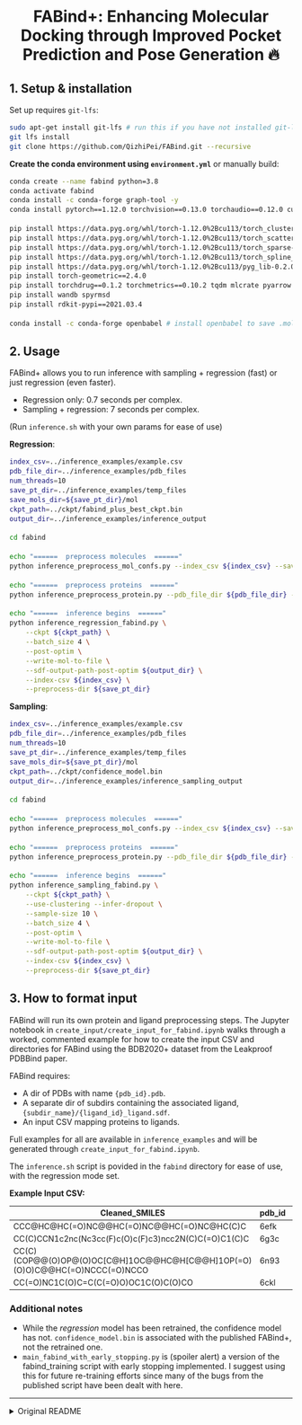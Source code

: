 <h1 align="center">
FABind+: Enhancing Molecular Docking through Improved Pocket Prediction and Pose Generation 🔥
</h1>

## 1. Setup & installation

Set up requires `git-lfs`:

```bash
sudo apt-get install git-lfs # run this if you have not installed git-lfs
git lfs install
git clone https://github.com/QizhiPei/FABind.git --recursive
```

**Create the conda environment using `environment.yml`** or manually build:

```bash
conda create --name fabind python=3.8
conda activate fabind
conda install -c conda-forge graph-tool -y
conda install pytorch==1.12.0 torchvision==0.13.0 torchaudio==0.12.0 cudatoolkit=11.3 -c pytorch

pip install https://data.pyg.org/whl/torch-1.12.0%2Bcu113/torch_cluster-1.6.0%2Bpt112cu113-cp38-cp38-linux_x86_64.whl
pip install https://data.pyg.org/whl/torch-1.12.0%2Bcu113/torch_scatter-2.1.0%2Bpt112cu113-cp38-cp38-linux_x86_64.whl
pip install https://data.pyg.org/whl/torch-1.12.0%2Bcu113/torch_sparse-0.6.15%2Bpt112cu113-cp38-cp38-linux_x86_64.whl 
pip install https://data.pyg.org/whl/torch-1.12.0%2Bcu113/torch_spline_conv-1.2.1%2Bpt112cu113-cp38-cp38-linux_x86_64.whl
pip install https://data.pyg.org/whl/torch-1.12.0%2Bcu113/pyg_lib-0.2.0%2Bpt112cu113-cp38-cp38-linux_x86_64.whl
pip install torch-geometric==2.4.0
pip install torchdrug==0.1.2 torchmetrics==0.10.2 tqdm mlcrate pyarrow accelerate Bio lmdb fair-esm tensorboard
pip install wandb spyrmsd
pip install rdkit-pypi==2021.03.4

conda install -c conda-forge openbabel # install openbabel to save .mol2 file and .sdf file at the same time
```

## 2. Usage

FABind+ allows you to run inference with sampling + regression (fast) or just regression (even faster).

- Regression only: 0.7 seconds per complex.
- Sampling + regression: 7 seconds per complex.

(Run `inference.sh` with your own params for ease of use)

**Regression**:

```bash
index_csv=../inference_examples/example.csv
pdb_file_dir=../inference_examples/pdb_files
num_threads=10
save_pt_dir=../inference_examples/temp_files
save_mols_dir=${save_pt_dir}/mol
ckpt_path=../ckpt/fabind_plus_best_ckpt.bin
output_dir=../inference_examples/inference_output

cd fabind

echo "======  preprocess molecules  ======"
python inference_preprocess_mol_confs.py --index_csv ${index_csv} --save_mols_dir ${save_mols_dir} --num_threads ${num_threads}

echo "======  preprocess proteins  ======"
python inference_preprocess_protein.py --pdb_file_dir ${pdb_file_dir} --save_pt_dir ${save_pt_dir}

echo "======  inference begins  ======"
python inference_regression_fabind.py \
    --ckpt ${ckpt_path} \
    --batch_size 4 \
    --post-optim \
    --write-mol-to-file \
    --sdf-output-path-post-optim ${output_dir} \
    --index-csv ${index_csv} \
    --preprocess-dir ${save_pt_dir}
```

**Sampling**:

```bash
index_csv=../inference_examples/example.csv
pdb_file_dir=../inference_examples/pdb_files
num_threads=10
save_pt_dir=../inference_examples/temp_files
save_mols_dir=${save_pt_dir}/mol
ckpt_path=../ckpt/confidence_model.bin
output_dir=../inference_examples/inference_sampling_output

cd fabind

echo "======  preprocess molecules  ======"
python inference_preprocess_mol_confs.py --index_csv ${index_csv} --save_mols_dir ${save_mols_dir} --num_threads ${num_threads}

echo "======  preprocess proteins  ======"
python inference_preprocess_protein.py --pdb_file_dir ${pdb_file_dir} --save_pt_dir ${save_pt_dir}

echo "======  inference begins  ======"
python inference_sampling_fabind.py \
    --ckpt ${ckpt_path} \
    --use-clustering --infer-dropout \
    --sample-size 10 \
    --batch_size 4 \
    --post-optim \
    --write-mol-to-file \
    --sdf-output-path-post-optim ${output_dir} \
    --index-csv ${index_csv} \
    --preprocess-dir ${save_pt_dir}
```

## 3. How to format input

FABind will run its own protein and ligand preprocessing steps. The Jupyter notebook in `create_input/create_input_for_fabind.ipynb` walks through a worked, commented example for how to create the input CSV and directories for FABind using the BDB2020+ dataset from the Leakproof PDBBind paper.

FABind requires:

- A dir of PDBs with name `{pdb_id}.pdb`.
- A separate dir of subdirs containing the associated ligand, `{subdir_name}/{ligand_id}_ligand.sdf`.
- An input CSV mapping proteins to ligands.

Full examples for all are available in  `inference_examples` and will be generated through `create_input_for_fabind.ipynb`.

The `inference.sh` script is povided in the `fabind` directory for ease of use, with the regression mode set.

**Example Input CSV:**

| **Cleaned_SMILES** | **pdb_id** | **ligand_id** |
| --- | --- | --- |
| CCC@HC@HC(=O)NC@@HC(=O)NC@@HC(=O)NC@HC(C)C | 6efk | 6efk |
| CC(C)CCN1c2nc(Nc3cc(F)c(O)c(F)c3)ncc2N(C)C(=O)C1(C)C | 6g3c | 6g3c |
| CC(C)(COP@@(O)OP@(O)OC[C@H]1OC@@HC@H[C@@H]1OP(=O)(O)O)C@@HC(=O)NCCC(=O)NCCO | 6n93 | 6n93 |
| CC(=O)NC1C(O)C=C(C(=O)O)OC1C(O)C(O)CO | 6ckl | 6ckl |

### Additional notes

- While the *regression* model has been retrained, the confidence model has not. `confidence_model.bin` is associated with the published FABind+, not the retrained one.
- `main_fabind_with_early_stopping.py` is (spoiler alert) a version of the fabind_training script with early stopping implemented. I suggest using this for future re-training efforts since many of the bugs from the published script have been dealt with here.
---
<details><summary>Original README</summary>
<div align="center">


[![](https://img.shields.io/badge/FABind+-arxiv2403.20261-red?style=plastic&logo=GitBook)](https://arxiv.org/abs/2403.20261)



[![](https://img.shields.io/badge/model-pink?style=plastic&logo=themodelsresource)](https://huggingface.co/KyGao/FABind_plus_model) 
[![](https://img.shields.io/badge/dataset-zenodo-orange?style=plastic&logo=zenodo)](https://zenodo.org/records/11352521)
[![](https://img.shields.io/badge/awesome-docking-orange?style=plastic&logo=awesomelists)](https://github.com/KyGao/awesome-docking/tree/main)
[![](https://img.shields.io/badge/PyTorch-1.12+-ee4c2c?logo=pytorch&logoColor=white)](https://pytorch.org/get-started/locally/)

</div>

## Overview
This repository contains the source code for the paper "[FABind+: Enhancing Molecular Docking through Improved Pocket Prediction and Pose Generation](https://arxiv.org/abs/2403.20261)". FABind+ achieves accurate docking performance with high speed compared to recent baselines. If you have questions, don't hesitate to open an issue or ask me via <im_kai@hust.edu.cn>, Qizhi Pei via <qizhipei@ruc.edu.cn>, or Lijun Wu via <lijun_wu@outlook.com>. We are happy to hear from you!

![](./imgs/pipeline.jpg)


## Setup Environment
This is an example of how to set up a working conda environment to run the code. In this example, we have cuda version==11.3, torch==1.12.0, and rdkit==2021.03.4. To make sure the pyg packages are installed correctly, we directly install them from whl.

**As the trained model checkpoint is included in the HuggingFace repository with git-lfs, you need to install git-lfs to pull the data correctly.**

```shell
sudo apt-get install git-lfs # run this if you have not installed git-lfs
git lfs install
git clone https://github.com/QizhiPei/FABind.git --recursive
conda create --name fabind python=3.8
conda activate fabind
conda install -c conda-forge graph-tool -y
conda install pytorch==1.12.0 torchvision==0.13.0 torchaudio==0.12.0 cudatoolkit=11.3 -c pytorch
pip install https://data.pyg.org/whl/torch-1.12.0%2Bcu113/torch_cluster-1.6.0%2Bpt112cu113-cp38-cp38-linux_x86_64.whl
pip install https://data.pyg.org/whl/torch-1.12.0%2Bcu113/torch_scatter-2.1.0%2Bpt112cu113-cp38-cp38-linux_x86_64.whl
pip install https://data.pyg.org/whl/torch-1.12.0%2Bcu113/torch_sparse-0.6.15%2Bpt112cu113-cp38-cp38-linux_x86_64.whl 
pip install https://data.pyg.org/whl/torch-1.12.0%2Bcu113/torch_spline_conv-1.2.1%2Bpt112cu113-cp38-cp38-linux_x86_64.whl
pip install https://data.pyg.org/whl/torch-1.12.0%2Bcu113/pyg_lib-0.2.0%2Bpt112cu113-cp38-cp38-linux_x86_64.whl
pip install torch-geometric==2.4.0
pip install torchdrug==0.1.2 torchmetrics==0.10.2 tqdm mlcrate pyarrow accelerate Bio lmdb fair-esm tensorboard
pip install wandb spyrmsd
pip install rdkit-pypi==2021.03.4
conda install -c conda-forge openbabel # install openbabel to save .mol2 file and .sdf file at the same time
cd FABind_plus
```

## Data
Compared to FABind, we additionally add isomorphism features and construct `data_new.pt` using scripts in `fabind/tools/inject_isomorphism_to_data.py`. Everything else remains the same. We provide the processed dataset on [zenodo](https://zenodo.org/records/11352521).

If you want to train FABind+ from scratch, or reproduce the FABind+ results, you can:
1. download dataset from [zenodo](https://zenodo.org/records/11352521)
2. unzip the `zip` file and place it into `data_path` such that `data_path=pdbbind2020`

### Generate the ESM2 embeddings for the proteins
Before training or evaluation, you need to first generate the ESM2 embeddings for the proteins based on the preprocessed data above.
```shell
data_path=../data/pdbbind2020

python fabind/tools/generate_esm2_t33.py ${data_path}
```
Then the ESM2 embedings will be saved at `${data_path}/dataset/processed/esm2_t33_650M_UR50D.lmdb`.

## Model
The pre-trained regression-based model is placed at `ckpt/fabind_plus_best_ckpt.bin`, and the sampling-based model is at `ckpt/confidence_model.bin`, which will be automatically downloaded when cloning this reporsitory with `--recursive`.

You can also manually download the pre-trained model from [Hugging Face](https://huggingface.co/KyGao/FABind_plus_model)

## Regression-based FABind+

### Evaluation Results
```shell
ckpt_path=ckpt/fabind_plus_best_ckpt.bin
data_path=pdbbind2020
python fabind/test_regression_fabind.py \
    --batch_size 4 \
    --data-path ${data_path} \
    --resultFolder ./results \
    --exp-name test_exp \
    --symmetric-rmsd ${data_path}/renumber_atom_index_same_as_smiles \
    --ckpt ${ckpt_path}
```
### Inference on Custom Complexes
Here are the scripts available for inference with smiles and according pdb files with regression-based FABind+.

The following script iteratively runs:
- Given smiles in `index_csv`, preprocess molecules with `num_threads` multiprocessing and save each processed molecule to `{save_pt_dir}/mol`.
- Given protein pdb files in `pdb_file_dir`, preprocess protein information and save it to `{save_pt_dir}/processed_protein.pt`.
- Load model checkpoint in `ckpt_path`, save the predicted molecule conformation in `output_dir`. Another csv file in `output_dir` indicates the smiles and according filename.

```shell
index_csv=../inference_examples/example.csv
pdb_file_dir=../inference_examples/pdb_files
num_threads=10
save_pt_dir=../inference_examples/temp_files
save_mols_dir=${save_pt_dir}/mol
ckpt_path=../ckpt/fabind_plus_best_ckpt.bin
output_dir=../inference_examples/inference_output

cd fabind

echo "======  preprocess molecules  ======"
python inference_preprocess_mol_confs.py --index_csv ${index_csv} --save_mols_dir ${save_mols_dir} --num_threads ${num_threads}

echo "======  preprocess proteins  ======"
python inference_preprocess_protein.py --pdb_file_dir ${pdb_file_dir} --save_pt_dir ${save_pt_dir}

echo "======  inference begins  ======"
python inference_regression_fabind.py \
    --ckpt ${ckpt_path} \
    --batch_size 4 \
    --post-optim \
    --write-mol-to-file \
    --sdf-output-path-post-optim ${output_dir} \
    --index-csv ${index_csv} \
    --preprocess-dir ${save_pt_dir}
```

### Re-training
```shell
data_path=pdbbind2020

python -c "from accelerate.utils import write_basic_config; write_basic_config(mixed_precision='fp16')"
accelerate launch fabind/main_fabind.py \
    --data-path ${data_path} --resultFolder ./results --exp-name train_fabind_plus_regression \
    --batch_size 16 --addNoise 5 --seed 224 --total-epochs 1500 --warmup-epochs 15 \
    --lr 5e-5 --lr-scheduler poly_decay --clip-grad --optim adam \
    --coord-loss-weight 1.5 --pair-distance-loss-weight 1.0 --pair-distance-distill-loss-weight 1.0 \
    --pocket-cls-loss-weight 1.0 --pocket-distance-loss-weight 0.05 --pocket-radius-loss-weight 0.05 \
    --pocket-radius-buffer 5 --min-pocket-radius 20 --use-for-radius-pred ligand --permutation-invariant \
    --distmap-pred mlp --dismap-choice npair --use-esm2-feat --dis-map-thres 15 \
    --pocket-pred-layers 1 --pocket-pred-n-iter 1 --n-iter 8 --mean-layers 5 \
    --rm-layernorm --add-attn-pair-bias --explicit-pair-embed --add-cross-attn-layer \
    --expand-clength-set --cut-train-set --random-n-iter --pocket-idx-no-noise \
    --use-ln-mlp --dropout 0.1 --mlp-hidden-scale 1 \
    --test-interval 3 --num-workers 0 --wandb
```

## Sampling-based FABind+
### Evaluation Results
```shell
data_path=pdbbind2020
ckpt_path=ckpt/confidence_model.bin
sample_size=40

python fabind/test_sampling_fabind.py \
    --batch_size 8 \
    --data-path ${data_path} \
    --resultFolder ./results \
    --exp-name test_exp \
    --ckpt ${ckpt_path} --use-clustering --infer-dropout \
    --sample-size ${sample_size} \
    --symmetric-rmsd ${data_path}/renumber_atom_index_same_as_smiles \
    --save-rmsd-dir ./rmsd_results
```

### Inference on Custom Complexes
Here are the scripts available for inference with smiles and according pdb files with sampling-based FABind+. The sampled molecules are saved in each folder with confidence score postfix. The best predictions are then copied in the `output_dir`.

The following script iteratively runs:
- Given smiles in `index_csv`, preprocess molecules with `num_threads` multiprocessing and save each processed molecule to `{save_pt_dir}/mol`.
- Given protein pdb files in `pdb_file_dir`, preprocess protein information and save it to `{save_pt_dir}/processed_protein.pt`.
- Load model checkpoint in `ckpt_path`, save the predicted molecule conformation in `output_dir`. Another csv file in `output_dir` indicates the smiles and according filename.

```shell
index_csv=../inference_examples/example.csv
pdb_file_dir=../inference_examples/pdb_files
num_threads=10
save_pt_dir=../inference_examples/temp_files
save_mols_dir=${save_pt_dir}/mol
ckpt_path=../ckpt/confidence_model.bin
output_dir=../inference_examples/inference_sampling_output

cd fabind

echo "======  preprocess molecules  ======"
python inference_preprocess_mol_confs.py --index_csv ${index_csv} --save_mols_dir ${save_mols_dir} --num_threads ${num_threads}

echo "======  preprocess proteins  ======"
python inference_preprocess_protein.py --pdb_file_dir ${pdb_file_dir} --save_pt_dir ${save_pt_dir}

echo "======  inference begins  ======"
python inference_sampling_fabind.py \
    --ckpt ${ckpt_path} \
    --use-clustering --infer-dropout \
    --sample-size 10 \
    --batch_size 4 \
    --post-optim \
    --write-mol-to-file \
    --sdf-output-path-post-optim ${output_dir} \
    --index-csv ${index_csv} \
    --preprocess-dir ${save_pt_dir}
```

### Re-training Confidence Model
```shell
ckpt_path=ckpt/fabind_plus_best_ckpt.bin
data_path=pdbbind2020
python -c "from accelerate.utils import write_basic_config; write_basic_config(mixed_precision='fp16')"
accelerate launch fabind/train_confidence.py \
    --reload ${ckpt_path} --data-path ${data_path} --resultFolder ./results --exp-name train_confidence \
    --seed 3407 --batch_size 1 --num-copies 5 --warmup-epochs 5 --total-epochs 100 \
    --optim adamw --lr 1e-4 --lr-scheduler poly_decay \
    --ranking-loss logsigmoid --keep-cls-2A  \
    --use-clustering --dbscan-eps 9.0 --dbscan-min-samples 2 --choose-cluster-prob 0.5 --infer-dropout \
    --confidence-training  \
    --stack-mlp --confidence-dropout 0.2 --confidence-use-ln-mlp --confidence-mlp-hidden-scale 1 \
    --wandb
```


## About
### Citations
```
@article{gao2024fabind+,
  title={FABind+: Enhancing Molecular Docking through Improved Pocket Prediction and Pose Generation},
  author={Gao, Kaiyuan and Pei, Qizhi and Zhu, Jinhua and Qin, Tao and He, Kun and Liu, Tie-Yan and Wu, Lijun},
  journal={arXiv preprint arXiv:2403.20261},
  year={2024}
}
```

### Acknowledegments
We appreciate [EquiBind](https://github.com/HannesStark/EquiBind), [TankBind](https://github.com/luwei0917/TankBind), [E3Bind](https://openreview.net/forum?id=sO1QiAftQFv), [DiffDock](https://github.com/gcorso/DiffDock) and other related works for their open-sourced contributions.


</details>
